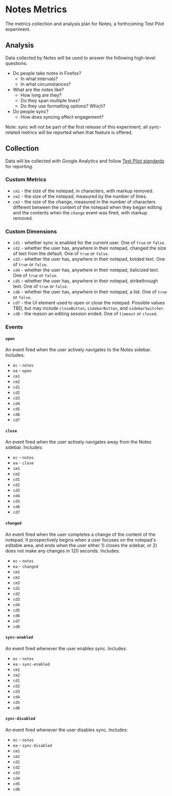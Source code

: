 # Notes Metrics
The metrics collection and analysis plan for Notes, a forthcoming Test Pilot experiment.


## Analysis
Data collected by Notes will be used to answer the following high-level questions:

- Do people take notes in Firefox?
	- In what intervals?
	- In what circumstances?
- What are the notes like?
	- How long are they?
	- Do they span multiple lines?
	- Do they use formatting options? Which?
- Do people sync?
	- How does syncing affect engagement?

Note: sync will not be part of the first release of this experiment; all sync-related metrics will be reported when that feature is offered.

## Collection
Data will be collected with Google Analytics and follow [Test Pilot standards](https://github.com/mozilla/testpilot/blob/master/docs/experiments/ga.md) for reporting.

### Custom Metrics
- `cm1` - the size of the notepad, in characters, with markup removed.
- `cm2` - the size of the notepad, measured by the number of lines.
- `cm3` - the size of the change, measured in the number of characters different between the content of the notepad when they began editing and the contents when the `change` event was fired, with markup removed.

### Custom Dimensions
- `cd1` - whether sync is enabled for the current user. One of `true` or `false`.
- `cd2` - whether the user has, anywhere in their notepad, changed the size of text from the default. One of `true` or `false`.
- `cd3` - whether the user has, anywhere in their notepad, bolded text. One of `true` or `false`.
- `cd4` - whether the user has, anywhere in their notepad, italicized text. One of `true` or `false`.
- `cd5` - whether the user has, anywhere in their notepad, strikethrough text. One of `true` or `false`.
- `cd6` - whether the user has, anywhere in their notepad, a list. One of `true` or `false`.
- `cd7` - the UI element used to open or close the notepad. Possible values TBD, but may include `closeButton`, `sidebarButton`, and `sidebarSwitcher`.
- `cd8` - the reason an editing session ended. One of `timeout` or `closed`.

### Events

#### `open`
An event fired when the user actively navigates to the Notes sidebar. Includes:

- `ec` - `notes`
- `ea` - `open`
- `cm1`
- `cm2`
- `cd1`
- `cd2`
- `cd3`
- `cd4`
- `cd5`
- `cd6`
- `cd7`

#### `close`
An event fired when the user actively navigates away from the Notes sidebar. Includes:

- `ec` - `notes`
- `ea` - `close`
- `cm1`
- `cm2`
- `cd1`
- `cd2`
- `cd3`
- `cd4`
- `cd5`
- `cd6`
- `cd7`

#### `changed`
An event fired when the user completes a change of the content of the notepad. It prospectively begins when a user focuses on the notepad's editable area, and ends when the user either 1) closes the sidebar, or 2) does not make any changes in 120 seconds. Includes:

- `ec` - `notes`
- `ea` - `changed`
- `cm1`
- `cm2`
- `cm3`
- `cd1`
- `cd2`
- `cd3`
- `cd4`
- `cd5`
- `cd6`
- `cd7`
- `cd8`

#### `sync-enabled`
An event fired whenever the user enables sync. Includes:

- `ec` - `notes`
- `ea` - `sync-enabled`
- `cm1`
- `cm2`
- `cd1`
- `cd2`
- `cd3`
- `cd4`
- `cd5`
- `cd6`

#### `sync-disabled`
An event fired whenever the user disables sync. Includes:

- `ec` - `notes`
- `ea` - `sync-disabled`
- `cm1`
- `cm2`
- `cd1`
- `cd2`
- `cd3`
- `cd4`
- `cd5`
- `cd6`
